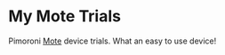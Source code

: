 # My Mote Trials
Pimoroni [Mote](https://learn.pimoroni.com/tutorial/sandyj/getting-started-with-mote) device trials. What an easy to use device!
